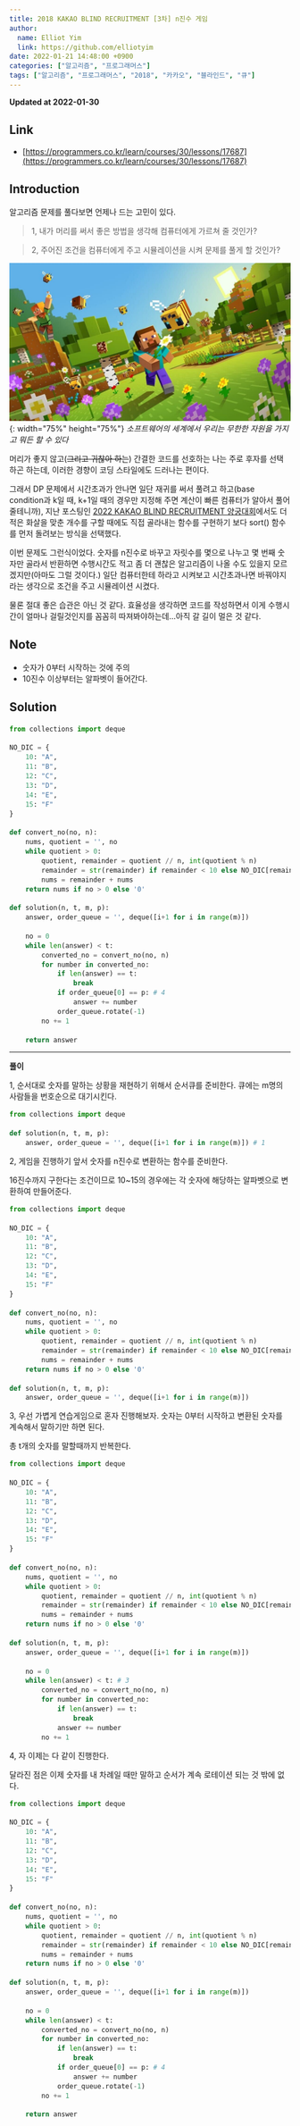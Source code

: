 ```yaml
---
title: 2018 KAKAO BLIND RECRUITMENT [3차] n진수 게임
author:
  name: Elliot Yim
  link: https://github.com/elliotyim
date: 2022-01-21 14:48:00 +0900
categories: ["알고리즘", "프로그래머스"]
tags: ["알고리즘", "프로그래머스", "2018", "카카오", "블라인드", "큐"]
---
```


**Updated at 2022-01-30**

## Link

- [https://programmers.co.kr/learn/courses/30/lessons/17687](https://programmers.co.kr/learn/courses/30/lessons/17687)

## Introduction

알고리즘 문제를 풀다보면 언제나 드는 고민이 있다.

> 1, 내가 머리를 써서 좋은 방법을 생각해 컴퓨터에게 가르쳐 줄 것인가?

> 2, 주어진 조건을 컴퓨터에게 주고 시뮬레이션을 시켜 문제를 풀게 할 것인가?

![minecraft](/assets/img/algorithm/programmers/kakao/minecraft.jfif){: width="75%" height="75%"} _소프트웨어의 세계에서 우리는 무한한 자원을 가지고 뭐든 할 수 있다_

머리가 좋지 않고(~~그리고 귀찮아 하는~~) 간결한 코드를 선호하는 나는 주로 후자를 선택하곤 하는데, 이러한 경향이 코딩 스타일에도 드러나는 편이다.

그래서 DP 문제에서 시간초과가 안나면 일단 재귀를 써서 풀려고 하고(base condition과 k일 때, k+1일 때의 경우만 지정해 주면 계산이 빠른 컴퓨터가 알아서 풀어줄테니까), 지난 포스팅인 [2022 KAKAO BLIND RECRUITMENT 양궁대회](https://elliotyim.github.io/posts/kakao-archery/)에서도 더 적은 화살을 맞춘 개수를 구할 때에도 직접 골라내는 함수를 구현하기 보다 sort() 함수를 먼저 돌려보는 방식을 선택했다.

이번 문제도 그런식이었다. 숫자를 n진수로 바꾸고 자릿수를 몇으로 나누고 몇 번째 숫자만 골라서 반환하면 수행시간도 적고 좀 더 괜찮은 알고리즘이 나올 수도 있을지 모르겠지만(아마도 그럴 것이다.) 일단 컴퓨터한테 하라고 시켜보고 시간초과나면 바꿔야지라는 생각으로 조건을 주고 시뮬레이션 시켰다.

물론 절대 좋은 습관은 아닌 것 같다. 효율성을 생각하면 코드를 작성하면서 이게 수행시간이 얼마나 걸릴것인지를 꼼꼼히 따져봐야하는데...아직 갈 길이 멀은 것 같다.

## Note

- 숫자가 0부터 시작하는 것에 주의
- 10진수 이상부터는 알파벳이 들어간다.

## Solution

```python
from collections import deque

NO_DIC = {
    10: "A",
    11: "B",
    12: "C",
    13: "D",
    14: "E",
    15: "F"
}

def convert_no(no, n):
    nums, quotient = '', no
    while quotient > 0:
        quotient, remainder = quotient // n, int(quotient % n)
        remainder = str(remainder) if remainder < 10 else NO_DIC[remainder]
        nums = remainder + nums
    return nums if no > 0 else '0'

def solution(n, t, m, p):
    answer, order_queue = '', deque([i+1 for i in range(m)])

    no = 0
    while len(answer) < t:
        converted_no = convert_no(no, n)
        for number in converted_no:
            if len(answer) == t:
                break
            if order_queue[0] == p: # 4
                answer += number
            order_queue.rotate(-1)
        no += 1

    return answer
```

---

**풀이**

1, 순서대로 숫자를 말하는 상황을 재현하기 위해서 순서큐를 준비한다. 큐에는 m명의 사람들을 번호순으로 대기시킨다.

```python
from collections import deque

def solution(n, t, m, p):
    answer, order_queue = '', deque([i+1 for i in range(m)]) # 1
```

2, 게임을 진행하기 앞서 숫자를 n진수로 변환하는 함수를 준비한다.

16진수까지 구한다는 조건이므로 10~15의 경우에는 각 숫자에 해당하는 알파벳으로 변환하여 만들어준다.

```python
from collections import deque

NO_DIC = {
    10: "A",
    11: "B",
    12: "C",
    13: "D",
    14: "E",
    15: "F"
}

def convert_no(no, n):
    nums, quotient = '', no
    while quotient > 0:
        quotient, remainder = quotient // n, int(quotient % n)
        remainder = str(remainder) if remainder < 10 else NO_DIC[remainder]
        nums = remainder + nums
    return nums if no > 0 else '0'

def solution(n, t, m, p):
    answer, order_queue = '', deque([i+1 for i in range(m)])
```

3, 우선 가볍게 연습게임으로 혼자 진행해보자. 숫자는 0부터 시작하고 변환된 숫자를 계속해서 말하기만 하면 된다.

총 t개의 숫자를 말할때까지 반복한다.

```python
from collections import deque

NO_DIC = {
    10: "A",
    11: "B",
    12: "C",
    13: "D",
    14: "E",
    15: "F"
}

def convert_no(no, n):
    nums, quotient = '', no
    while quotient > 0:
        quotient, remainder = quotient // n, int(quotient % n)
        remainder = str(remainder) if remainder < 10 else NO_DIC[remainder]
        nums = remainder + nums
    return nums if no > 0 else '0'

def solution(n, t, m, p):
    answer, order_queue = '', deque([i+1 for i in range(m)])

    no = 0
    while len(answer) < t: # 3
        converted_no = convert_no(no, n)
        for number in converted_no:
            if len(answer) == t:
                break
            answer += number
        no += 1
```

4, 자 이제는 다 같이 진행한다.

달라진 점은 이제 숫자를 내 차례일 때만 말하고 순서가 계속 로테이션 되는 것 밖에 없다.

```python
from collections import deque

NO_DIC = {
    10: "A",
    11: "B",
    12: "C",
    13: "D",
    14: "E",
    15: "F"
}

def convert_no(no, n):
    nums, quotient = '', no
    while quotient > 0:
        quotient, remainder = quotient // n, int(quotient % n)
        remainder = str(remainder) if remainder < 10 else NO_DIC[remainder]
        nums = remainder + nums
    return nums if no > 0 else '0'

def solution(n, t, m, p):
    answer, order_queue = '', deque([i+1 for i in range(m)])

    no = 0
    while len(answer) < t:
        converted_no = convert_no(no, n)
        for number in converted_no:
            if len(answer) == t:
                break
            if order_queue[0] == p: # 4
                answer += number
            order_queue.rotate(-1)
        no += 1

    return answer
```
